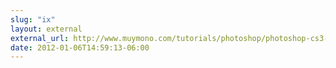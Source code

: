 ```yaml
---
slug: "ix"
layout: external
external_url: http://www.muymono.com/tutorials/photoshop/photoshop-cs3-tutorial-using-blending-modes-multiply/
date: 2012-01-06T14:59:13-06:00
---
```

